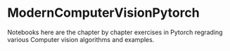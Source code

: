 # ModernComputerVisionPytorch
Notebooks here are the chapter by chapter exercises in Pytorch regrading various Computer vision algorithms and examples. 
